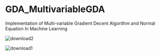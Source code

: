 # GDA_MultivariableGDA
Implementation of Multi-variable Gradient Decent Algorithm and Normal Equation In Machine Learning


![download2](https://user-images.githubusercontent.com/20832374/155895509-b42cb10e-8720-4510-be47-b467b629b9d7.png)


![download1](https://user-images.githubusercontent.com/20832374/155895515-8c21fcc6-2e21-4f3b-8ea0-7e13924cffca.png)

